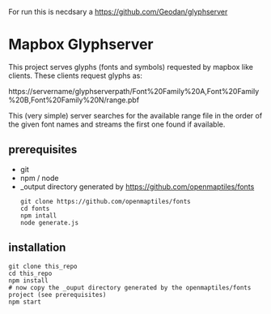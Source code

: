 For run this is necdsary a
https://github.com/Geodan/glyphserver

# Mapbox Glyphserver

This project serves glyphs (fonts and symbols) requested by mapbox like clients. These clients request glyphs as:

https://servername/glyphserverpath/Font%20Family%20A,Font%20Family%20B,Font%20Family%20N/range.pbf

This (very simple) server searches for the available range file in the order of the given font names and streams the first one found if available.

## prerequisites

- git
- npm / node
- \_output directory generated by https://github.com/openmaptiles/fonts
  ```
  git clone https://github.com/openmaptiles/fonts
  cd fonts
  npm intall
  node generate.js
  ```

## installation

```
git clone this_repo
cd this_repo
npm install
# now copy the _ouput directory generated by the openmaptiles/fonts project (see prerequisites)
npm start
```
